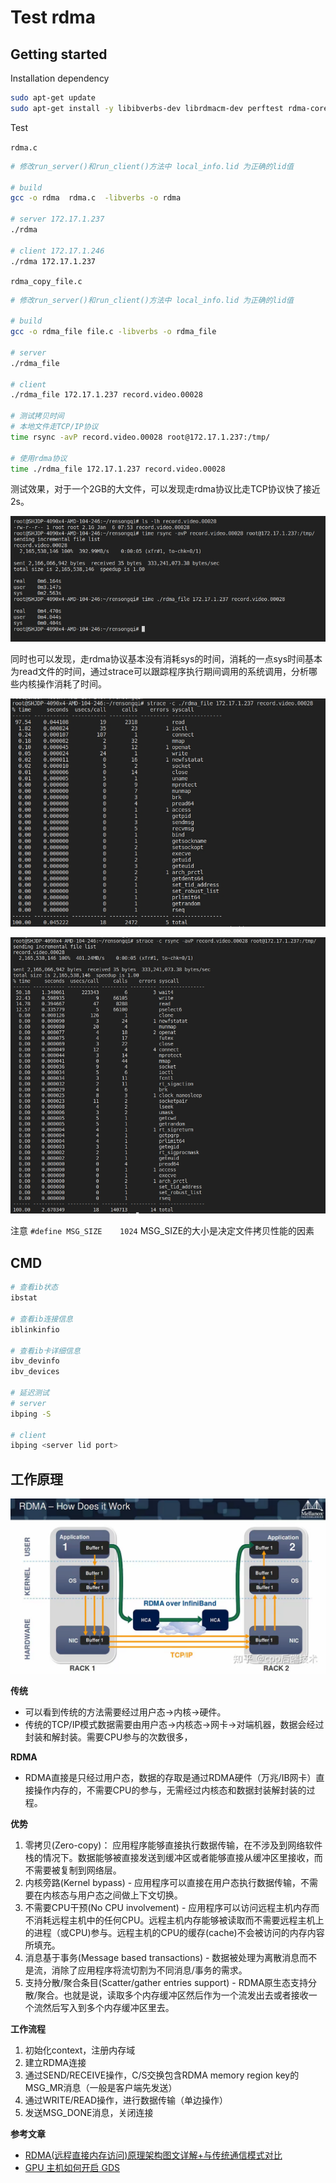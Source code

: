 # Test rdma


## Getting started

Installation dependency

```bash
sudo apt-get update
sudo apt-get install -y libibverbs-dev librdmacm-dev perftest rdma-core
```

Test

`rdma.c`
```bash
# 修改run_server()和run_client()方法中 local_info.lid 为正确的lid值

# build
gcc -o rdma  rdma.c  -libverbs -o rdma

# server 172.17.1.237
./rdma

# client 172.17.1.246
./rdma 172.17.1.237
```

`rdma_copy_file.c`

```bash
# 修改run_server()和run_client()方法中 local_info.lid 为正确的lid值

# build
gcc -o rdma_file file.c -libverbs -o rdma_file

# server
./rdma_file

# client
./rdma_file 172.17.1.237 record.video.00028

# 测试拷贝时间
# 本地文件走TCP/IP协议
time rsync -avP record.video.00028 root@172.17.1.237:/tmp/

# 使用rdma协议
time ./rdma_file 172.17.1.237 record.video.00028

```

测试效果，对于一个2GB的大文件，可以发现走rdma协议比走TCP协议快了接近2s。

![test](../../resources/test.jpg)

同时也可以发现，走rdma协议基本没有消耗sys的时间，消耗的一点sys时间基本为read文件的时间，通过strace可以跟踪程序执行期间调用的系统调用，分析哪些内核操作消耗了时间。

![strace_rdma](../../resources/strace_rdma.jpg)

![strace_rsync](../../resources/strace_rsync.jpg)

注意 `#define MSG_SIZE    1024` MSG_SIZE的大小是决定文件拷贝性能的因素

## CMD

```bash
# 查看ib状态
ibstat

# 查看ib连接信息
iblinkinfio

# 查看ib卡详细信息
ibv_devinfo
ibv_devices

# 延迟测试
# server
ibping -S

# client
ibping <server lid port>

```

## 工作原理

![rdma](../../resources/rdma.png)

**传统**
- 可以看到传统的方法需要经过用户态->内核->硬件。
- 传统的TCP/IP模式数据需要由用户态->内核态->网卡->对端机器，数据会经过封装和解封装。需要CPU参与的次数很多，


**RDMA**
- RDMA直接是只经过用户态，数据的存取是通过RDMA硬件（万兆/IB网卡）直接操作内存的，不需要CPU的参与，无需经过内核态和数据封装解封装的过程。

**优势**
1. 零拷贝(Zero-copy)： 应用程序能够直接执行数据传输，在不涉及到网络软件栈的情况下。数据能够被直接发送到缓冲区或者能够直接从缓冲区里接收，而不需要被复制到网络层。
2. 内核旁路(Kernel bypass) - 应用程序可以直接在用户态执行数据传输，不需要在内核态与用户态之间做上下文切换。
3. 不需要CPU干预(No CPU involvement) - 应用程序可以访问远程主机内存而不消耗远程主机中的任何CPU。远程主机内存能够被读取而不需要远程主机上的进程（或CPU)参与。远程主机的CPU的缓存(cache)不会被访问的内存内容所填充。
4. 消息基于事务(Message based transactions) - 数据被处理为离散消息而不是流，消除了应用程序将流切割为不同消息/事务的需求。
5. 支持分散/聚合条目(Scatter/gather entries support) - RDMA原生态支持分散/聚合。也就是说，读取多个内存缓冲区然后作为一个流发出去或者接收一个流然后写入到多个内存缓冲区里去。

**工作流程**
1. 初始化context，注册内存域
2. 建立RDMA连接
3. 通过SEND/RECEIVE操作，C/S交换包含RDMA memory region key的MSG_MR消息（一般是客户端先发送）
4. 通过WRITE/READ操作，进行数据传输（单边操作）
5. 发送MSG_DONE消息，关闭连接


**参考文章**
- [RDMA(远程直接内存访问)原理架构图文详解+与传统通信模式对比](https://zhuanlan.zhihu.com/p/701779103)
- [GPU 主机如何开启 GDS](https://www.chenshaowen.com/blog/how-to-enable-gds-on-gpu-host.html)
